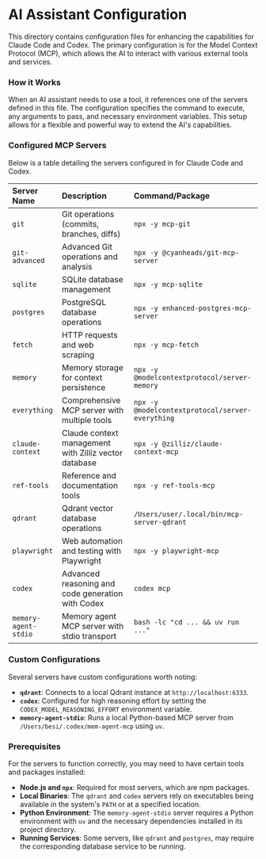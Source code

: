 # AI Assistant Configuration

This directory contains configuration files for enhancing the capabilities for Claude Code and Codex. The primary configuration is for the Model Context Protocol (MCP), which allows the AI to interact with various external tools and services.

### How it Works

When an AI assistant needs to use a tool, it references one of the servers defined in this file. The configuration specifies the command to execute, any arguments to pass, and necessary environment variables. This setup allows for a flexible and powerful way to extend the AI's capabilities.

### Configured MCP Servers

Below is a table detailing the servers configured in for Claude Code and Codex.

| Server Name | Description | Command/Package |
| :--- | :--- | :--- |
| `git` | Git operations (commits, branches, diffs) | `npx -y mcp-git` |
| `git-advanced` | Advanced Git operations and analysis | `npx -y @cyanheads/git-mcp-server` |
| `sqlite` | SQLite database management | `npx -y mcp-sqlite` |
| `postgres` | PostgreSQL database operations | `npx -y enhanced-postgres-mcp-server` |
| `fetch` | HTTP requests and web scraping | `npx -y mcp-fetch` |
| `memory` | Memory storage for context persistence | `npx -y @modelcontextprotocol/server-memory` |
| `everything` | Comprehensive MCP server with multiple tools | `npx -y @modelcontextprotocol/server-everything` |
| `claude-context` | Claude context management with Zilliz vector database | `npx -y @zilliz/claude-context-mcp` |
| `ref-tools` | Reference and documentation tools | `npx -y ref-tools-mcp` |
| `qdrant` | Qdrant vector database operations | `/Users/user/.local/bin/mcp-server-qdrant` |
| `playwright` | Web automation and testing with Playwright | `npx -y playwright-mcp` |
| `codex` | Advanced reasoning and code generation with Codex | `codex mcp` |
| `memory-agent-stdio` | Memory agent MCP server with stdio transport | `bash -lc "cd ... && uv run ..."` |

### Custom Configurations

Several servers have custom configurations worth noting:

*   **`qdrant`**: Connects to a local Qdrant instance at `http://localhost:6333`.
*   **`codex`**: Configured for high reasoning effort by setting the `CODEX_MODEL_REASONING_EFFORT` environment variable.
*   **`memory-agent-stdio`**: Runs a local Python-based MCP server from `/Users/besi/.codex/mem-agent-mcp` using `uv`.

### Prerequisites

For the servers to function correctly, you may need to have certain tools and packages installed:

*   **Node.js and `npx`**: Required for most servers, which are npm packages.
*   **Local Binaries**: The `qdrant` and `codex` servers rely on executables being available in the system's `PATH` or at a specified location.
*   **Python Environment**: The `memory-agent-stdio` server requires a Python environment with `uv` and the necessary dependencies installed in its project directory.
*   **Running Services**: Some servers, like `qdrant` and `postgres`, may require the corresponding database service to be running.
